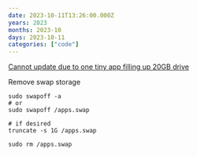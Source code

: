 ```yaml
---
date: 2023-10-11T13:26:00.000Z
years: 2023
months: 2023-10
days: 2023-10-11
categories: ["code"]
---
```

[Cannot update due to one tiny app filling up 20GB drive](https://forum.cloudron.io/topic/8554/cannot-update-due-to-one-tiny-app-filling-up-20gb-drive/19)

Remove swap storage

```
sudo swapoff -a
# or
sudo swapoff /apps.swap

# if desired
truncate -s 1G /apps.swap

sudo rm /apps.swap
```
